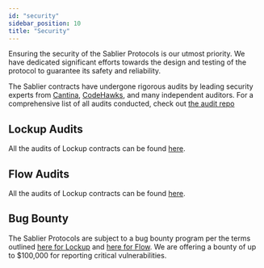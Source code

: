 ```yaml
---
id: "security"
sidebar_position: 10
title: "Security"
---
```


Ensuring the security of the Sablier Protocols is our utmost priority. We have dedicated significant efforts towards the
design and testing of the protocol to guarantee its safety and reliability.

The Sablier contracts have undergone rigorous audits by leading security experts from [Cantina](https://cantina.xyz/),
[CodeHawks](https://codehawks.cyfrin.io/), and many independent auditors. For a comprehensive list of all audits
conducted, check out [the audit repo](https://github.com/sablier-labs/audits/)

## Lockup Audits

All the audits of Lockup contracts can be found [here](https://github.com/sablier-labs/audits/tree/main/lockup).

## Flow Audits

All the audits of Lockup contracts can be found [here](https://github.com/sablier-labs/audits/tree/main/flow).

## Bug Bounty

The Sablier Protocols are subject to a bug bounty program per the terms outlined
[here for Lockup](https://github.com/sablier-labs/v2-core/blob/main/SECURITY.md) and
[here for Flow](https://github.com/sablier-labs/flow/blob/main/SECURITY.md). We are offering a bounty of up to $100,000
for reporting critical vulnerabilities.
